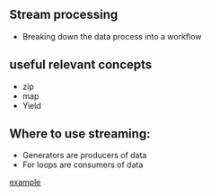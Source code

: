 ## Stream processing

  * Breaking down the data process into a workflow

## useful relevant concepts
  * zip
  * map
  * Yield

## Where to use streaming:
  * Generators are producers of data
  * For loops are consumers of data

[example]('streaming.png')
